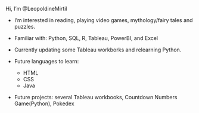 Hi, I’m @LeopoldineMirtil

- I’m interested in reading, playing video games, mythology/fairy tales and puzzles.


- Familiar with: Python, SQL, R, Tableau, PowerBI, and Excel 


- Currently updating some Tableau workborks and relearning Python.


- Future languages to learn:
   - HTML
   - CSS
   - Java

- Future projects: several Tableau workbooks, Countdown Numbers Game(Python), Pokedex

<!---
LeopoldineMirtil/LeopoldineMirtil is a ✨ special ✨ repository because its `README.md` (this file) appears on your GitHub profile.
You can click the Preview link to take a look at your changes.
--->
